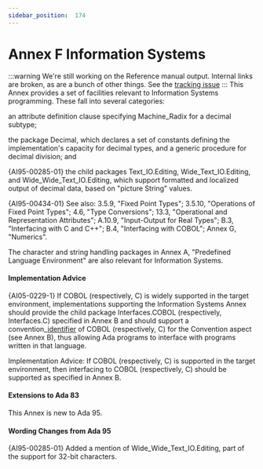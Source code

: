 ```yaml
---
sidebar_position:  174
---
```


# Annex F Information Systems

:::warning
We're still working on the Reference manual output.  Internal links are broken,
as are a bunch of other things.
See the [tracking issue](https://github.com/ada-lang-io/ada-lang-io/issues/20)
:::
This Annex provides a set of facilities relevant to Information Systems programming. These fall into several categories: 

an attribute definition clause specifying Machine_Radix for a decimal subtype;

the package Decimal, which declares a set of constants defining the implementation's capacity for decimal types, and a generic procedure for decimal division; and

{AI95-00285-01} the child packages Text_IO.Editing, Wide_Text_IO.Editing, and Wide_Wide_Text_IO.Editing, which support formatted and localized output of decimal data, based on "picture String" values. 

{AI95-00434-01} See also: 3.5.9, "Fixed Point Types"; 3.5.10, "Operations of Fixed Point Types"; 4.6, "Type Conversions"; 13.3, "Operational and Representation Attributes"; A.10.9, "Input-Output for Real Types"; B.3, "Interfacing with C and C++"; B.4, "Interfacing with COBOL"; Annex G, "Numerics".

The character and string handling packages in Annex A, "Predefined Language Environment" are also relevant for Information Systems. 


#### Implementation Advice

{AI05-0229-1} If COBOL (respectively, C) is widely supported in the target environment, implementations supporting the Information Systems Annex should provide the child package Interfaces.COBOL (respectively, Interfaces.C) specified in Annex B and should support a convention_[identifier](./AA-2.3#S0002) of COBOL (respectively, C) for the Convention aspect (see Annex B), thus allowing Ada programs to interface with programs written in that language. 

Implementation Advice: If COBOL (respectively, C) is supported in the target environment, then interfacing to COBOL (respectively, C) should be supported as specified in Annex B.


#### Extensions to Ada 83

This Annex is new to Ada 95. 


#### Wording Changes from Ada 95

{AI95-00285-01} Added a mention of Wide_Wide_Text_IO.Editing, part of the support for 32-bit characters. 

